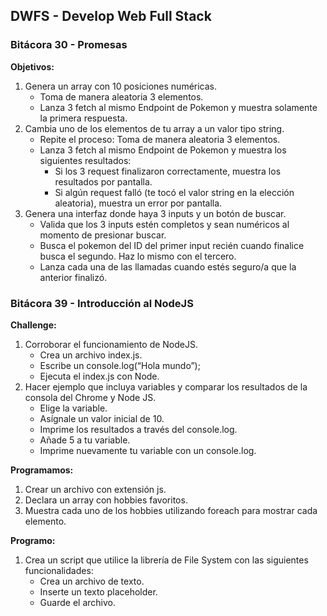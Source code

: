 ## DWFS - Develop Web Full Stack


### Bitácora 30 - Promesas

**Objetivos:**

1. Genera un array con 10 posiciones numéricas.
    + Toma de manera aleatoria 3 elementos.
    + Lanza 3 fetch al mismo Endpoint de Pokemon y muestra solamente la primera respuesta.
2. Cambia uno de los elementos de tu array a un valor tipo string.
    + Repite el proceso: Toma de manera aleatoria 3 elementos.
    + Lanza 3 fetch al mismo Endpoint de Pokemon y muestra los siguientes resultados:
        + Si los 3 request finalizaron correctamente, muestra los resultados por pantalla.
        + Si algún request falló (te tocó el valor string en la elección aleatoria), muestra un error por pantalla.
3. Genera una interfaz donde haya 3 inputs y un botón de buscar.
    + Valida que los 3 inputs estén completos y sean numéricos al momento de presionar buscar.
    + Busca el pokemon del ID del primer input recién cuando finalice busca el segundo. Haz lo mismo con el tercero.
    + Lanza cada una de las llamadas cuando estés seguro/a que la anterior finalizó. 

### Bitácora 39 - Introducción al NodeJS

**Challenge:**

1. Corroborar el funcionamiento de NodeJS.
    + Crea un archivo index.js.
    + Escribe un console.log(“Hola mundo”);
    + Ejecuta el index.js con Node.
2. Hacer ejemplo que incluya variables y comparar los resultados de la consola del Chrome y Node JS.
    + Elige la variable.
    + Asígnale un valor inicial de 10.
    + Imprime los resultados a través del console.log.
    + Añade 5 a tu variable.
    + Imprime nuevamente tu variable con un console.log.

**Programamos:**
 
1. Crear un archivo con extensión js.
2. Declara un array con hobbies favoritos.
3. Muestra cada uno de los hobbies utilizando foreach para mostrar cada elemento.

**Programo:**

1. Crea un script que utilice la librería de File System con las siguientes funcionalidades:
    + Crea un archivo de texto.
    + Inserte un texto placeholder.
    + Guarde el archivo.